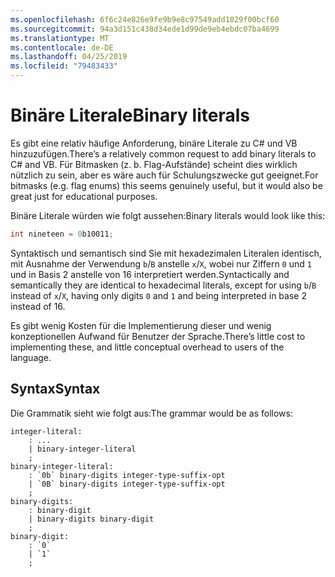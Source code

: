 ```yaml
---
ms.openlocfilehash: 6f6c24e826e9fe9b9e8c97549add1029f00bcf60
ms.sourcegitcommit: 94a3d151c438d34ede1d99de9eb4ebdc07ba4699
ms.translationtype: MT
ms.contentlocale: de-DE
ms.lasthandoff: 04/25/2019
ms.locfileid: "79483433"
---
```

# <a name="binary-literals"></a><span data-ttu-id="7817c-101">Binäre Literale</span><span class="sxs-lookup"><span data-stu-id="7817c-101">Binary literals</span></span>

<span data-ttu-id="7817c-102">Es gibt eine relativ häufige Anforderung, binäre Literale zu C# und VB hinzuzufügen.</span><span class="sxs-lookup"><span data-stu-id="7817c-102">There’s a relatively common request to add binary literals to C# and VB.</span></span> <span data-ttu-id="7817c-103">Für Bitmasken (z. b. Flag-Aufstände) scheint dies wirklich nützlich zu sein, aber es wäre auch für Schulungszwecke gut geeignet.</span><span class="sxs-lookup"><span data-stu-id="7817c-103">For bitmasks (e.g. flag enums) this seems genuinely useful, but it would also be great just for educational purposes.</span></span>

<span data-ttu-id="7817c-104">Binäre Literale würden wie folgt aussehen:</span><span class="sxs-lookup"><span data-stu-id="7817c-104">Binary literals would look like this:</span></span>

```csharp
int nineteen = 0b10011;
```

<span data-ttu-id="7817c-105">Syntaktisch und semantisch sind Sie mit hexadezimalen Literalen identisch, mit Ausnahme der Verwendung `b`/`B` anstelle `x`/`X`, wobei nur Ziffern `0` und `1` und in Basis 2 anstelle von 16 interpretiert werden.</span><span class="sxs-lookup"><span data-stu-id="7817c-105">Syntactically and semantically they are identical to hexadecimal literals, except for using `b`/`B` instead of `x`/`X`, having only digits `0` and `1` and being interpreted in base 2 instead of 16.</span></span>

<span data-ttu-id="7817c-106">Es gibt wenig Kosten für die Implementierung dieser und wenig konzeptionellen Aufwand für Benutzer der Sprache.</span><span class="sxs-lookup"><span data-stu-id="7817c-106">There’s little cost to implementing these, and little conceptual overhead to users of the language.</span></span>

## <a name="syntax"></a><span data-ttu-id="7817c-107">Syntax</span><span class="sxs-lookup"><span data-stu-id="7817c-107">Syntax</span></span>

<span data-ttu-id="7817c-108">Die Grammatik sieht wie folgt aus:</span><span class="sxs-lookup"><span data-stu-id="7817c-108">The grammar would be as follows:</span></span>

```antlr
integer-literal:
    : ...
    | binary-integer-literal
    ;
binary-integer-literal:
    : `0b` binary-digits integer-type-suffix-opt
    | `0B` binary-digits integer-type-suffix-opt
    ;
binary-digits:
    : binary-digit
    | binary-digits binary-digit
    ;
binary-digit:
    : `0`
    | `1`
    ;
```
